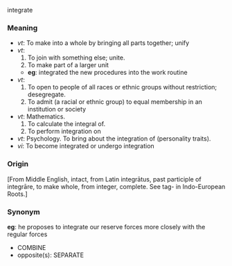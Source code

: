 integrate
### Meaning
+ _vt_: To make into a whole by bringing all parts together; unify
+ _vt_:
   1. To join with something else; unite.
   2. To make part of a larger unit
    + __eg__: integrated the new procedures into the work routine
+ _vt_:
   1. To open to people of all races or ethnic groups without restriction; desegregate.
   2. To admit (a racial or ethnic group) to equal membership in an institution or society
+ _vt_: Mathematics.
   1. To calculate the integral of.
   2. To perform integration on
+ _vt_: Psychology. To bring about the integration of (personality traits).
+ _vi_: To become integrated or undergo integration

### Origin

[From Middle English, intact, from Latin integrātus, past participle of integrāre, to make whole, from integer, complete. See tag- in Indo-European Roots.]

### Synonym

__eg__: he proposes to integrate our reserve forces more closely with the regular forces

+ COMBINE
+ opposite(s): SEPARATE


